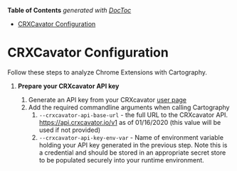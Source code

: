 <!-- START doctoc generated TOC please keep comment here to allow auto update -->
<!-- DON'T EDIT THIS SECTION, INSTEAD RE-RUN doctoc TO UPDATE -->
**Table of Contents**  *generated with [DocToc](https://github.com/thlorenz/doctoc)*

- [CRXCavator Configuration](#crxcavator-configuration)

<!-- END doctoc generated TOC please keep comment here to allow auto update -->

# CRXCavator Configuration

Follow these steps to analyze Chrome Extensions with Cartography.

1. **Prepare your CRXcavator API key**

    1. Generate an API key from your CRXcavator [user page](https://crxcavator.io/user/settings#)
    1. Add the required commandline arguments when calling Cartography
        1. `--crxcavator-api-base-url` - the full URL to the CRXcavator API. https://api.crxcavator.io/v1 as of 01/16/2020 (this value will be used if not provided)
        1. `--crxcavator-api-key-env-var` - Name of environment variable holding your API key generated in the previous step. Note this is a credential and should be stored in an appropriate secret store to be populated securely into your runtime environment.
